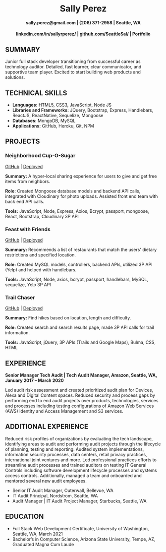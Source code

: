 <h1 align="center">Sally Perez</h1>

<h4 align="center">sally.perez@gmail.com | (206) 371-2958 | Seattle, WA</h4>
<h4 align="center">
<a href="https://www.linkedin.com/in/sallyrperez/">linkedin.com/in/sallyrperez/</a> |
<a href="https://github.com/SeattleSal">github.com/SeattleSal/</a> |
<a href="https://www.seattlesal.dev">Portfolio</a>
</h4>

## SUMMARY
Junior full stack developer transitioning from successful career as technology auditor. Detailed, fast learner, clear communicator, and supportive team player. Excited to start building web products and solutions. 

## TECHNICAL SKILLS
* **Languages:** HTML5, CSS3, JavaScript, Node JS
* **Libraries and Frameworks:** JQuery, Bootstrap, Express, Handlebars, ReactJS, ReactNative, Sequelize, Mongoose
* **Databases:** MongoDB, MySQL
* **Applications:** GitHub, Heroku, Git, NPM

## PROJECTS
### Neighborhood Cup-O-Sugar
[GitHub](https://github.com/bfourGitHub/cup-o-sugar) |
[Deployed](https://neighborhood-cup-o-sugar.herokuapp.com/)

**Summary:** A hyper-local sharing experience for users to give and get free items from neighbors. 

**Role:** Created Mongoose database models and backend API calls, integrated with Cloudinary for photo uploads. Assisted front end team with back end API calls. 

**Tools:** JavaScript, Node, Express, Axios, Bcrypt, passport, mongoose, React, Bootstrap, Cloudinary 3P API 

### Feast with Friends
[GitHub](https://github.com/SeattleSal/feast-with-friends) |
[Deployed](https://feast-with-friends-plus.herokuapp.com/) 

**Summary:** Recommends a list of restaurants that match the users' dietary restrictions and specified location. 

**Role:** Created MySQL models, controllers, backend APIs, utilized 3P API (Yelp) and helped with handlebars. 

**Tools:** JavaScript, Node, axios, bcrypt, passport, handlebars, MySQL, sequelize, Yelp 3P API 

### Trail Chaser
[GitHub](https://github.com/TaaniBravo/Trail-Chaser-Hiking-App)  |
[Deployed](https://taanibravo.github.io/Trail-Chaser-Hiking-App/) 

**Summary:** Find hikes based on location, length and difficulty. 

**Role:** Created search and search results page, made 3P API calls for trail information. 

**Tools:** JavaScript, jQuery, 3P APIs (Trails and Google Maps), Bulma, CSS, HTML  

## EXPERIENCE
**Senior Manager Tech Audit | Tech Audit Manager, Amazon, Seattle, WA, January 2017 – March 2020**

Led audit risk assessment and created prioritized audit plan for Devices, Alexa and Digital Content spaces. Reduced security and process gaps by performing end to end audit projects over products, technologies, services and processes including testing configurations of Amazon Web Services (AWS) Identity and Access Management and S3 services. 

## ADDITIONAL EXPERIENCE
Reduced risk profiles of organizations by evaluating the tech landscape, identifying areas to audit and performing audit projects through the lifecycle of planning, testing and reporting. Audited system implementations, information security processes, data centers, retail privacy practices, international joint ventures and more. Led professional practices efforts to streamline audit processes and trained auditors on testing IT General Controls including software development lifecycle processes and systems access controls. Additionally, managed a team and onboarded and mentored several new audit employees. 
* Senior IT Audit Manager, Outerwall, Bellevue, WA 
* IT Audit Principal, Nordstrom, Seattle, WA 
* Audit Manager | IT Audit Project Manager, Starbucks, Seattle, WA 

## EDUCATION
* Full Stack Web Development Certificate, University of Washington, Seattle, WA, March 2021 
* Bachelor’s in Computer Science, Arizona State University, Tempe, AZ, Graduated Magna Cum Laude 
